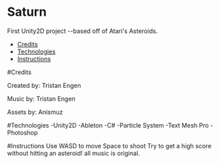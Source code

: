 # Saturn
First Unity2D project --based off of Atari's Asteroids.

* [Credits](#credits)
* [Technologies](#technologies)
* [Instructions](#instructions)

#Credits

Created by:
Tristan Engen

Music by:
Tristan Engen

Assets by:
Anismuz

#Technologies
-Unity2D
-Ableton
-C#
-Particle System
-Text Mesh Pro
-Photoshop

#Instructions
Use WASD to move 
Space to shoot 
Try to get a high score without hitting an asteroid!
all music is original.
